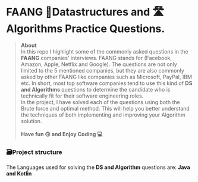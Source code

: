 # FAANG 📜Datastructures and 🛣Algorithms Practice Questions.
> **About** <br>In this repo I highlight some of the commonly asked questions in the **FAANG** companies' interviews. FAANG
stands for (Facebook, Amazon, Apple, Netflix and Google). The questions are not only limited to the 5 mentioned
companies, but they are also commonly asked by other FAANG like companies such as Microsoft, PayPal, IBM etc.
In short, most top software companies tend to use this kind of **DS and Algorithms** questions
> to determine the candidate who is technically fit for their software engineering roles.
> <br> In the project, I have solved each of the questions using both the Brute force and optimal method.
> This will help you better understand the techniques of both implementing and improving your 
> Algorithm solution.<br> <br>
> **Have fun 🙃 and Enjoy Coding 💻**
> 

### 🗃Project structure
The Languages used for solving the **DS and Algorithm** questions are: **Java and Kotlin**
